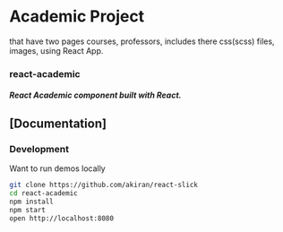 # Academic Project

that have two pages courses, professors, includes there css(scss) files, images, using React App.

### react-academic

##### React Academic component built with React.

## [Documentation]


### Development

Want to run demos locally

```bash
git clone https://github.com/akiran/react-slick
cd react-academic
npm install
npm start
open http://localhost:8080
```
